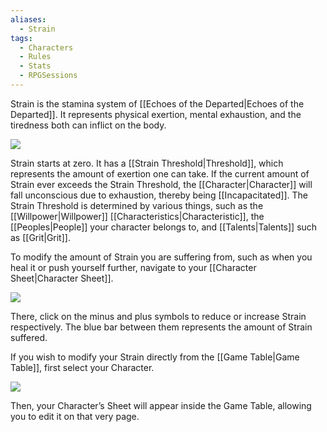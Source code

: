 ```yaml
---
aliases:
  - Strain
tags:
  - Characters
  - Rules
  - Stats
  - RPGSessions
---
```

Strain is the stamina system of [[Echoes of the Departed|Echoes of the Departed]]. It represents physical exertion, mental exhaustion, and the tiredness both can inflict on the body.

![](https://i.imgur.com/hHZ03Ux.png)

Strain starts at zero. It has a [[Strain Threshold|Threshold]], which represents the amount of exertion one can take. If the current amount of Strain ever exceeds the Strain Threshold, the [[Character|Character]] will fall unconscious due to exhaustion, thereby being [[Incapacitated]]. The Strain Threshold is determined by various things, such as the [[Willpower|Willpower]] [[Characteristics|Characteristic]], the [[Peoples|People]] your character belongs to, and [[Talents|Talents]] such as [[Grit|Grit]].

To modify the amount of Strain you are suffering from, such as when you heal it or push yourself further, navigate to your [[Character Sheet|Character Sheet]].

![](https://i.imgur.com/5W7LqUJ.png)

There, click on the minus and plus symbols to reduce or increase Strain respectively. The blue bar between them represents the amount of Strain suffered.

If you wish to modify your Strain directly from the [[Game Table|Game Table]], first select your Character.

![](https://i.imgur.com/AOq2NCu.png)

Then, your Character’s Sheet will appear inside the Game Table, allowing you to edit it on that very page.


